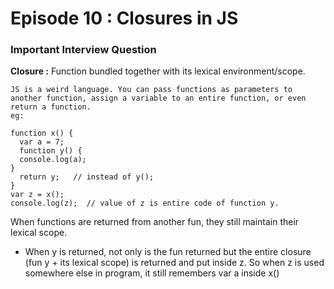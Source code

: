 # Episode 10 : Closures in JS
### Important Interview Question

**Closure :** Function bundled together with its lexical environment/scope. 

```
JS is a weird language. You can pass functions as parameters to another function, assign a variable to an entire function, or even return a function.
eg:

function x() {
  var a = 7;
  function y() {
  console.log(a);
}
  return y;   // instead of y();
}
var z = x();
console.log(z);  // value of z is entire code of function y.

```

When functions are returned from another fun, they still maintain their lexical scope. 
- When y is returned, not only is the fun returned but the entire closure (fun y + its lexical scope) is returned and put inside z. So when z is used 
somewhere else in program, it still remembers var a inside x()

